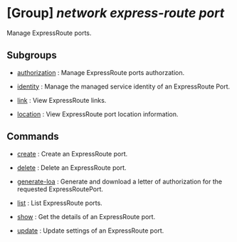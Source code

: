 # [Group] _network express-route port_

Manage ExpressRoute ports.

## Subgroups

- [authorization](/Commands/network/express-route/port/authorization/readme.md)
: Manage ExpressRoute ports authorzation.

- [identity](/Commands/network/express-route/port/identity/readme.md)
: Manage the managed service identity of an ExpressRoute Port.

- [link](/Commands/network/express-route/port/link/readme.md)
: View ExpressRoute links.

- [location](/Commands/network/express-route/port/location/readme.md)
: View ExpressRoute port location information.

## Commands

- [create](/Commands/network/express-route/port/_create.md)
: Create an ExpressRoute port.

- [delete](/Commands/network/express-route/port/_delete.md)
: Delete an ExpressRoute port.

- [generate-loa](/Commands/network/express-route/port/_generate-loa.md)
: Generate and download a letter of authorization for the requested ExpressRoutePort.

- [list](/Commands/network/express-route/port/_list.md)
: List ExpressRoute ports.

- [show](/Commands/network/express-route/port/_show.md)
: Get the details of an ExpressRoute port.

- [update](/Commands/network/express-route/port/_update.md)
: Update settings of an ExpressRoute port.
